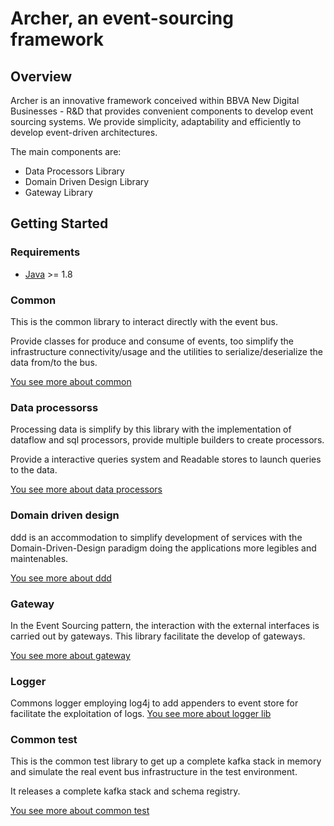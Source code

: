 Archer, an event-sourcing framework
===================================

## Overview

Archer is an innovative framework conceived within BBVA New Digital Businesses - R&D that provides convenient components to develop event sourcing systems. We provide simplicity, adaptability and efficiently to develop event-driven architectures.


The main components are:

 * Data Processors Library
 * Domain Driven Design Library
 * Gateway Library
 


Getting Started
---------------

### Requirements

* [Java](https://www.java.com) >= 1.8

### Common

This is the common library to interact directly with the event bus. 

Provide classes for produce and consume of events, too  simplify the infrastructure connectivity/usage and the utilities to serialize/deserialize the data from/to the bus.

[You see more about common](archer-common-lib/README.md)

### Data processorss

Processing data is simplify by this library with the implementation of dataflow and sql processors, provide multiple builders to create processors. 

Provide a interactive queries system and Readable stores to launch queries to the data.

[You see more about data processors](archer-data-processors-lib/README.md)

### Domain driven design

ddd is an accommodation to simplify development of services with the Domain-Driven-Design paradigm  doing the applications more legibles and maintenables.

[You see more about ddd](archer-ddd-lib/README.md)

### Gateway

In the Event Sourcing pattern, the interaction with the external interfaces is carried out by gateways. This library facilitate the develop of gateways.

[You see more about gateway](archer-gateway-lib/README.md)

### Logger

Commons logger employing log4j to add appenders to event store for facilitate the exploitation of logs.
[You see more about logger lib](archer-log-lib/README.md)
### Common test

This is the common test library to get up a complete kafka stack in memory and simulate the real event bus infrastructure in the test environment.

It releases a complete kafka stack and schema registry.

[You see more about common test](archer-common-test-lib/README.md)
